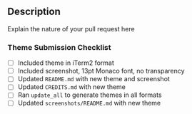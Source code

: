 ## Description

Explain the nature of your pull request here

<!-- If your pull request is to submit a new theme, or to update an existing one, please ensure all the steps in the submission checklist have been completed. If it isn't, you can remove the section below. -->

### Theme Submission Checklist

- [ ] Included theme in iTerm2 format
- [ ] Included screenshot, 13pt Monaco font, no transparency
- [ ] Updated `README.md` with new theme and screenshot
- [ ] Updated `CREDITS.md` with new theme
- [ ] Ran `update_all` to generate themes in all formats
- [ ] Updated `screenshots/README.md` with new theme

